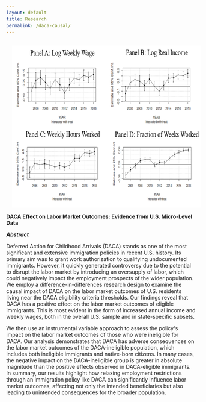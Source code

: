 ```yaml
---
layout: default
title: Research
permalink: /daca-causal/
---
```


<img style="width=706px;height=430px;float:left;padding:15px;"
src="/images/daca_causal.PNG" alt="" width="706" height="430">

**DACA Effect on Labor Market Outcomes: Evidence from U.S. Micro-Level Data**

***Abstract***

Deferred Action for Childhood Arrivals (DACA) stands as one of the most significant and extensive immigration policies in recent U.S. history. 
Its primary aim was to grant work authorization to qualifying undocumented immigrants. However, it quickly generated controversy due to the potential to 
disrupt the labor market by introducing an oversupply of labor, which could negatively impact the employment prospects of the wider population. 
We employ a difference-in-differences research design to examine the causal impact of DACA on the labor market outcomes of U.S. residents living 
near the DACA eligibility criteria thresholds. Our findings reveal that DACA has a positive effect on the labor market outcomes of eligible immigrants. 
This is most evident in the form of increased annual income and weekly wages, both in the overall U.S. sample and in state-specific subsets. 

We then use an instrumental variable approach to assess the policy's impact on the labor market outcomes of those who were ineligible for DACA. 
Our analysis demonstrates that DACA has adverse consequences on the labor market outcomes of the DACA-ineligible population, which includes both 
ineligible immigrants and native-born citizens. In many cases, the negative impact on the DACA-ineligible group is greater in absolute magnitude than the positive effects observed in DACA-eligible immigrants. 
In summary, our results highlight how relaxing employment restrictions through an immigration policy like DACA can significantly influence labor market outcomes, 
affecting not only the intended beneficiaries but also leading to unintended consequences for the broader population.

